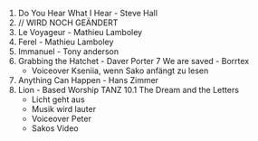 1. Do You Hear What I Hear - Steve Hall
2. // WIRD NOCH GEÄNDERT
3. Le Voyageur - Mathieu Lamboley
4. Ferel - Mathieu Lamboley
5. Immanuel - Tony anderson
6. Grabbing the Hatchet - Daver Porter
7 We are saved - Borrtex
    - Voiceover Kseniia, wenn Sako anfängt zu lesen
8. Anything Can Happen - Hans Zimmer
9. Lion - Based Worship TANZ
10.1 The Dream and the Letters
    - Licht geht aus
    - Musik wird lauter
    - Voiceover Peter
    - Sakos Video